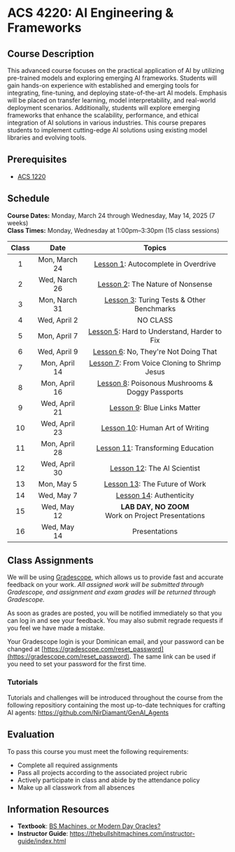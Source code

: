 # ACS 4220: AI Engineering & Frameworks

## Course Description

This advanced course focuses on the practical application of AI by utilizing pre-trained models and exploring emerging AI frameworks. Students will gain hands-on experience with established and emerging tools for integrating, fine-tuning, and deploying state-of-the-art AI models. Emphasis will be placed on transfer learning, model interpretability, and real-world deployment scenarios. Additionally, students will explore emerging frameworks that enhance the scalability, performance, and ethical integration of AI solutions in various industries. This course prepares students to implement cutting-edge AI solutions using existing model libraries and evolving tools.


## Prerequisites

- [ACS 1220](https://github.com/Tech-at-DU/ACS-1220-Authentication-and-Associations)

<!--
## Learning Outcomes

By the end of the course, you will be able to ...

1. Identify & Describe
1. Explain
1. Compare & Contrast
1. Design & Implement
1. Practice

-->

## Schedule

**Course Dates:** Monday, March 24 through Wednesday, May 14, 2025 (7 weeks) <br>
**Class Times:** Monday, Wednesday at 1:00pm–3:30pm (15 class sessions)

| Class |          Date          |                 Topics                  |
|:-----:|:----------------------:|:---------------------------------------:|
|  1 |  Mon, March 24         | [Lesson 1]: Autocomplete in Overdrive |
|  2 |  Wed, Narch 26         | [Lesson 2]: The Nature of Nonsense |
|  3 |  Mon, Narch 31         | [Lesson 3]: Turing Tests & Other Benchmarks |
|  4 |  Wed, April 2        | NO CLASS |
|  5 |  Mon, April 7         | [Lesson 5]: Hard to Understand, Harder to Fix |
|  6 |  Wed, April 9        | [Lesson 6]: No, They're Not Doing That |
|  7 |  Mon, April 14        | [Lesson 7]: From Voice Cloning to Shrimp Jesus |
|  8 |  Mon, April 16        | [Lesson 8]: Poisonous Mushrooms & Doggy Passports |
|  9 |  Wed, April 21        | [Lesson 9]: Blue Links Matter |
| 10 |  Wed, April 23         | [Lesson 10]: Human Art of Writing |
| 11 |  Mon, April 28        | [Lesson 11]: Transforming Education |
| 12 |  Wed, April 30        | [Lesson 12]: The AI Scientist  |
| 13 | Mon, May 5 | [Lesson 13]: The Future of Work |
| 14 | Wed, May 7 | [Lesson 14]: Authenticity |
| 15 | Wed, May 12 | **LAB DAY, NO ZOOM** <br>Work on Project Presentations |
| 16 | Wed, May 14 | Presentations |


[Lesson 1]: https://thebullshitmachines.com/lesson-1-autocomplete-in-overdrive/index.html
[Lesson 2]: https://thebullshitmachines.com/lesson-2-the-nature-of-bullshit/index.html
[Lesson 3]: https://thebullshitmachines.com/lesson-3-turing-tests-and-bullshit-benchmarks/index.html
[Lesson 4]: Lessons/Lesson4.md
[Lesson 5]: https://thebullshitmachines.com/lesson-5-hard-to-understand-harder-to-fix/index.html
[Lesson 6]: https://thebullshitmachines.com/lesson-6-no-theyre-not-doing-that/index.html
[Lesson 7]: https://thebullshitmachines.com/lesson-7-from-voice-cloning-to-shrimp-jesus/index.html
[Lesson 8]: https://thebullshitmachines.com/lesson-8-poisonous-mushrooms-and-doggie-passports/index.html
[Lesson 9]: https://thebullshitmachines.com/lesson-9-blue-links-matter/index.html
[Lesson 10]: https://thebullshitmachines.com/lesson-10-the-human-art-of-writing/index.html
[Lesson 11]: https://thebullshitmachines.com/lesson-11-transforming-education/index.html
[Lesson 12]: https://thebullshitmachines.com/lesson-12-the-ai-scientist/index.html
[Lesson 13]: https://thebullshitmachines.com/lesson-13-bullshit-machines-for-bullshit-work/index.html
[Lesson 14]: https://thebullshitmachines.com/lesson-14-authenticity/index.html


## Class Assignments

We will be using [Gradescope](gradescope.com), which allows us to provide fast and accurate feedback on your work. *All assigned work will be submitted through Gradescope, and assignment and exam grades will be returned through Gradescope.*

As soon as grades are posted, you will be notified immediately so that you can log in and see your feedback. You may also submit regrade requests if you feel we have made a mistake.

Your Gradescope login is your Dominican email, and your password can be changed at [https://gradescope.com/reset_password](https://gradescope.com/reset_password). The same link can be used if you need to set your password for the first time.

### Tutorials

Tutorials and challenges will be introduced throughout the course from the following repositiory containing the most up-to-date techniques for crafting AI agents: <https://github.com/NirDiamant/GenAI_Agents>

## Evaluation

To pass this course you must meet the following requirements:

- Complete all required assignments
- Pass all projects according to the associated project rubric
- Actively participate in class and abide by the attendance policy
- Make up all classwork from all absences

## Information Resources

- **Textbook**: [BS Machines, or Modern Day Oracles?](https://thebullshitmachines.com/index.html)
- **Instructor Guide**: <https://thebullshitmachines.com/instructor-guide/index.html>
